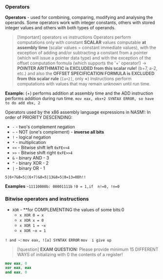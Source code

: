 ### Operators

**Operators** - used for combining, comparing, modifying and analysing the operands. Some operators work with integer constants, others with stored integer values and others with both types of operands.

>[!important] operators vs instructions
>Operators perform computations only with constant **SCALAR** values computable **at assembly time** (scalar values = constant immediate values), with the exception of adding and/or subtracting a constant from a pointer (which will issue a pointer data type) and with the exception of the offset computation formula (which supports the '+' operator!) -> **POINTER ARITHMATIC is EXCLUDED from this scalar rule!** (b+7, a-2, etc.) and also the **OFFSET SPECIFICATION FORMULA is EXCLUDED from this scalar rule** (`[a+2]`, only **+**)
>Instructions perform computations with values that may remain unknown until run time.
>

**Example:** (+) performs addition at assembly time and the ADD instruction performs addition during run time.
`mov eax, ebx+2 SYNTAX ERROR, so have to do add ebx, 2`

Operators used by the x86 assembly language expressions in NASM!:
In order of PRIORITY DESCENDING:
- `-` - two's complement negation
- `~` - NOT (one's complement) - **inverse all bits**
- `!` - logical negation
- `*` - multiplication
- `<<` - Bitwise shift left `0xFE<<4`
- `>>` - Bitwise shift right `0xFE>>4`
- `&` - binary AND - 3
- `^` - binary XOR - 2
- `|` - binary OR - 1

`5|6+7&8=5|(6+7)&8=5|13&8=5|8=13=0Dh!!`

**Examples**
`~11110000b: 00001111b`
`!0 = 1,if  n!=0, !n=0`


### Bitwise operators and instructions

- `XOR` - **for COMPLEMENTING the values of some bits:0
	- `x XOR 0 = x`
	- `x XOR x = 0`
	- `x XOR 1 = ~x`
	- `x XOR ~x = 1`

`! and ~`:
	`mov eax, ![a] SYNTAX ERROR`
	`mov 
	i give up`

>[!question] **EXAM QUESTION:** Please provide minimum 15 DIFFERENT WAYS of initializing with 0 the contents of a register! 

```nasm
mov eax, 0 
xor eax, eax
and eax, 0

```